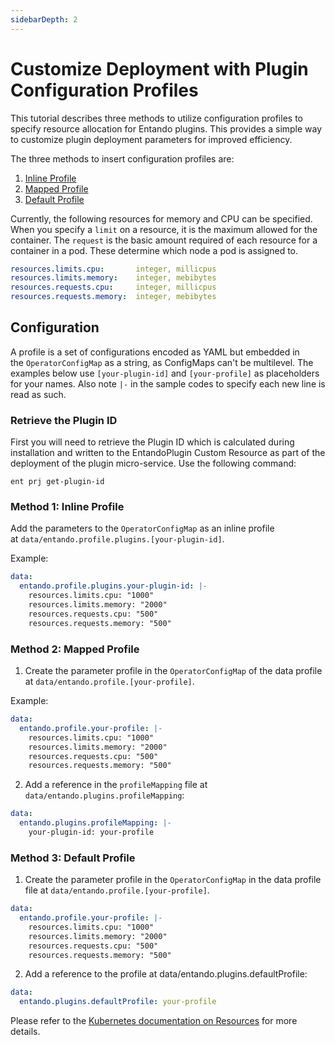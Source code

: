 ```yaml
---
sidebarDepth: 2
---
```


# Customize Deployment with Plugin Configuration Profiles

This tutorial describes three methods to utilize configuration profiles to specify resource allocation for Entando plugins. This provides a simple way to customize  plugin deployment parameters for improved efficiency.


The three methods to insert configuration profiles are: 
1. [Inline Profile](#method-1-inline-profile)
2. [Mapped Profile](#method-2-mapped-profile)
3. [Default Profile](#method-3-default-profile)

Currently, the following resources for memory and CPU can be specified. When you specify a `limit` on a resource, it is the maximum allowed for the container. The `request` is the basic amount required of each resource for a container in a pod. These determine which node a pod is assigned to.

```yaml
resources.limits.cpu:       integer, millicpus
resources.limits.memory:    integer, mebibytes
resources.requests.cpu:     integer, millicpus
resources.requests.memory:  integer, mebibytes
```

## Configuration
A profile is a set of configurations encoded as YAML but embedded in the `OperatorConfigMap` as a string, as ConfigMaps can't be multilevel. The examples below use `[your-plugin-id]` and `[your-profile]` as placeholders for your names. Also note `|-` in the sample codes to specify each new line is read as such.

### Retrieve the Plugin ID
First you will need to retrieve the Plugin ID which is calculated during installation and written to the EntandoPlugin Custom Resource as part of the deployment of the plugin micro-service. Use the following command:
```
ent prj get-plugin-id
```

### Method 1: Inline Profile
Add the parameters to the `OperatorConfigMap` as an inline profile at `data/entando.profile.plugins.[your-plugin-id]`. 

Example:

```yaml
data:
  entando.profile.plugins.your-plugin-id: |-
    resources.limits.cpu: "1000"
    resources.limits.memory: "2000"
    resources.requests.cpu: "500"
    resources.requests.memory: "500"
```
### Method 2: Mapped Profile
1. Create the parameter profile in the `OperatorConfigMap` of the data profile at `data/entando.profile.[your-profile]`.

Example:
```yaml
data:
  entando.profile.your-profile: |-
    resources.limits.cpu: "1000"
    resources.limits.memory: "2000"
    resources.requests.cpu: "500"
    resources.requests.memory: "500"
```
2. Add a reference in the `profileMapping` file at `data/entando.plugins.profileMapping`:

```yaml
data:
  entando.plugins.profileMapping: |-
    your-plugin-id: your-profile
```

### Method 3: Default Profile
1. Create the parameter profile in the `OperatorConfigMap` in the data profile file at `data/entando.profile.[your-profile]`.

```yaml
data:
  entando.profile.your-profile: |-
    resources.limits.cpu: "1000"
    resources.limits.memory: "2000"
    resources.requests.cpu: "500"
    resources.requests.memory: "500"
```

2. Add a reference to the profile at data/entando.plugins.defaultProfile:

```yaml
data:
  entando.plugins.defaultProfile: your-profile
```

Please refer to the [Kubernetes documentation on Resources](https://kubernetes.io/docs/concepts/configuration/manage-resources-containers/) for more details.





